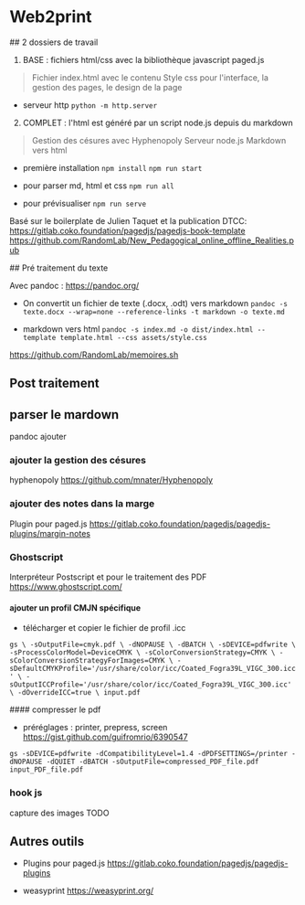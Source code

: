 # Web2print

## 2 dossiers de travail

1. BASE : fichiers html/css avec la bibliothèque javascript paged.js

> Fichier index.html avec le contenu
> Style css pour l'interface, la gestion des pages, le design de la page

- serveur http
`python -m http.server`

2. COMPLET : l'html est généré par un script node.js depuis du markdown

> Gestion des césures avec Hyphenopoly
> Serveur node.js
> Markdown vers html

- première installation
`npm install`
`npm run start`

- pour parser md, html et css
`npm run all`

- pour prévisualiser
`npm run serve`

Basé sur le boilerplate de Julien Taquet et la publication DTCC:
https://gitlab.coko.foundation/pagedjs/pagedjs-book-template
https://github.com/RandomLab/New_Pedagogical_online_offline_Realities.pub

## Pré traitement du texte

Avec pandoc :
https://pandoc.org/

- On convertit un fichier de texte (.docx, .odt) vers markdown
`pandoc -s texte.docx --wrap=none --reference-links -t markdown -o texte.md`

- markdown vers html
`pandoc -s index.md -o dist/index.html --template template.html --css assets/style.css`

https://github.com/RandomLab/memoires.sh

## Post traitement

## parser le mardown
pandoc ajouter 

### ajouter la gestion des césures
hyphenopoly
https://github.com/mnater/Hyphenopoly

### ajouter des notes dans la marge
Plugin pour paged.js
https://gitlab.coko.foundation/pagedjs/pagedjs-plugins/margin-notes

### Ghostscript
Interpréteur Postscript et pour le traitement des PDF
https://www.ghostscript.com/

#### ajouter un profil CMJN spécifique

- télécharger et copier le fichier de profil .icc  

`gs \
-sOutputFile=cmyk.pdf \
-dNOPAUSE \
-dBATCH \
-sDEVICE=pdfwrite \
-sProcessColorModel=DeviceCMYK \
-sColorConversionStrategy=CMYK \
-sColorConversionStrategyForImages=CMYK \
-sDefaultCMYKProfile='/usr/share/color/icc/Coated_Fogra39L_VIGC_300.icc' \
-sOutputICCProfile='/usr/share/color/icc/Coated_Fogra39L_VIGC_300.icc' \
-dOverrideICC=true \
input.pdf`

#### compresser le pdf

- préréglages : printer, prepress, screen
https://gist.github.com/guifromrio/6390547

`gs -sDEVICE=pdfwrite -dCompatibilityLevel=1.4 -dPDFSETTINGS=/printer -dNOPAUSE -dQUIET -dBATCH -sOutputFile=compressed_PDF_file.pdf input_PDF_file.pdf`

### hook js
capture des images TODO

## Autres outils
- Plugins pour paged.js
https://gitlab.coko.foundation/pagedjs/pagedjs-plugins

- weasyprint
https://weasyprint.org/
